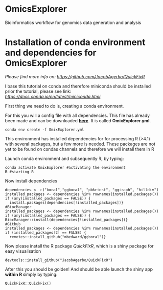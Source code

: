 # OmicsExplorer
Bioinformatics workflow for genomics data generation and analysis


# Installation of conda environment and dependencies for OmicsExplorer

*Please find more info on: https://github.com/JacobAgerbo/QuickFixR*

I base this tutorial on conda and therefore miniconda should be installed prior the tutorial, please see link:
*https://docs.conda.io/en/latest/miniconda.html*

First thing we need to do is, creating a conda environment.

For this you will a config file with all dependencies. This file has already been made and can be downloaded [**here**](https://https://github.com/JacobAgerbo/OmicsExplorer/OmicsExplorer.yml). It is called **OmixExplorer.yml**.

```
conda env create -f OmixExplorer.yml
```

This environment has installed dependencies for for processing R (>4.1) with several packages, but a few more is needed.
These packages are not yet to be found on condas channels and therefore we will install them in R

Launch conda environment and subsequently R, by typing:

```
conda activate OmixExplorer #activating the environment
R #starting R
```

Now install dependencies

```
dependencies <- c("boral","ggboral", "pbkrtest", "ggiraph", "hilldiv")
installed_packages <- dependencies %in% rownames(installed.packages())
if (any(installed_packages == FALSE)) {
  install.packages(dependencies[!installed_packages])}
#BiocManager
installed_packages <- dependencies %in% rownames(installed.packages())
if (any(installed_packages == FALSE)) {
BiocManager::install(dependencies[!installed_packages])}
#Github
installed_packages <- dependencies %in% rownames(installed.packages())
if (installed_packages[2] == FALSE) {
  remotes::install_github("mbedward/ggboral")}
```

Now please install the R package *QuickFixR*, which is a shiny package for easy visualisation

```
devtools::install_github("JacobAgerbo/QuickFixR")
```
After this you should be golden! And should be able launch the shiny app **within R** simply by typing:
```
QuickFixR::QuickFix()
```
